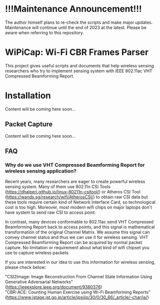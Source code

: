 # !!!Maintenance Announcement!!!
The author himself plans to re-check the scripts and make major updates. Maintenance will continue until the end of 2023 at the latest. Please be aware when referring to this repository.

# WiPiCap: Wi-Fi CBR Frames Parser
This project gives useful scripts and documents that help wireless sensing researchers who try to implement sensing system with IEEE 802.11ac VHT Compressed Beamforming Report.

# Installation
Content will be coming here soon...

## Packet Capture
Content will be coming here soon...

## FAQ
### Why do we use VHT Compressed Beamforming Report for wireless sensing application?
Recent years, many researchers are eager to create powerful wireless sensing system.  Many of them use 802.11n CSI Tools (https://dhalperi.github.io/linux-80211n-csitool/) or Atheros CSI Tool (https://wands.sg/research/wifi/AtherosCSI/) to obtain raw CSI data but these tools require certain kind of Network Interface Card, so technological cost is too high.  Moreover, most modern wifi chips on major laptops don't have system to send raw CSI to access point.

In contrast, many devices conformable to 802.11ac send VHT Compressed Beamforming Report back to access points, and this signal is mathematical transformation of the original Channel Matrix.  We assume this signal can convey channel status and thus we can use it for wireless sensing.  VHT Compressed Beamforming Report can be acquired by normal packet capture.  No limitation or requirement about what kind of wifi chipset you use to capture wireless packets.

If you are interested in our idea to use this information for wireless sensing, please check below:

"CSI2Image: Image Reconstruction From Channel State Information Using Generative Adversarial Networks" (https://ieeexplore.ieee.org/document/9380376)  
"CBR-ACE: Counting Human Exercise using Wi-Fi Beamforming Reports" (https://www.jstage.jst.go.jp/article/ipsjjip/30/0/30_66/_article/-char/ja/)
